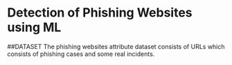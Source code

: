 # Detection of Phishing Websites using ML

##DATASET
The phishing websites attribute dataset consists of URLs which consists of phishing cases and some real incidents.


